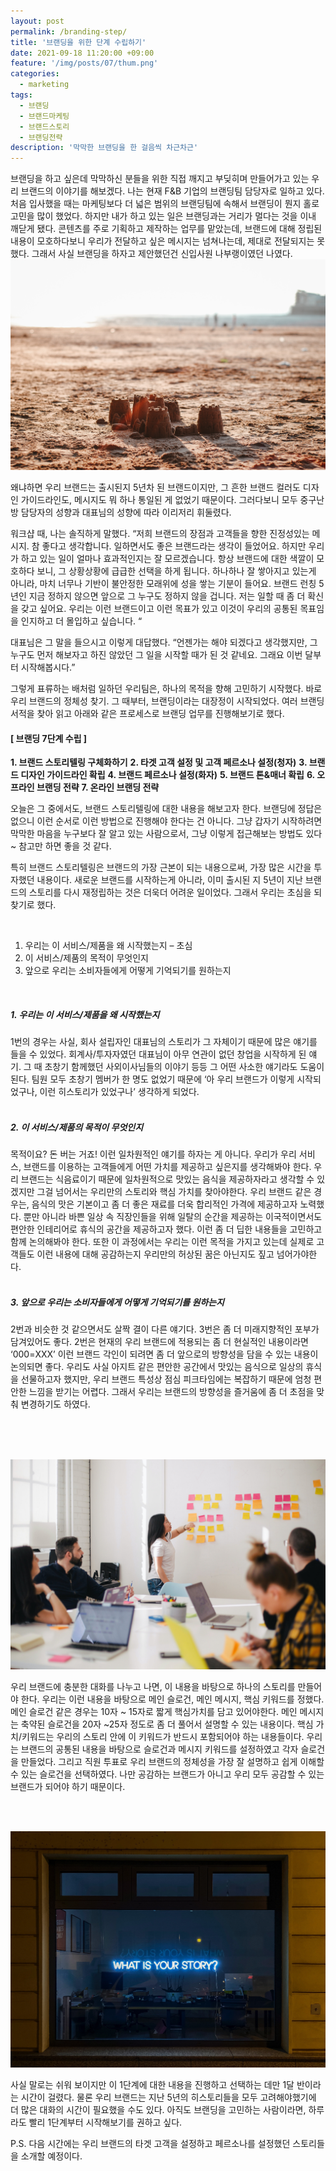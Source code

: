 ```yaml
---
layout: post
permalink: /branding-step/
title: '브랜딩을 위한 단계 수립하기'
date: 2021-09-18 11:20:00 +09:00
feature: '/img/posts/07/thum.png'
categories:
  - marketing
tags:
  - 브랜딩
  - 브랜드마케팅
  - 브랜드스토리
  - 브랜딩전략
description: '막막한 브랜딩을 한 걸음씩 차근차근'
---
```


브랜딩을 하고 싶은데 막막하신 분들을 위한 직접 깨지고 부딪히며 만들어가고 있는 우리 브랜드의 이야기를 해보겠다. 나는 현재 F&B 기업의 브랜딩팀 담당자로 일하고 있다. 처음 입사했을 때는 마케팅보다 더 넓은 범위의 브랜딩팀에 속해서 브랜딩이 뭔지 홀로 고민을 많이 했었다. 하지만 내가 하고 있는 일은 브랜딩과는 거리가 멀다는 것을 이내 깨닫게 됐다. 콘텐츠를 주로 기획하고 제작하는 업무를 맡았는데, 브랜드에 대해 정립된 내용이 모호하다보니 우리가 전달하고 싶은 메시지는 넘쳐나는데, 제대로 전달되지는 못했다. 그래서 사실 브랜딩을 하자고 제안했던건 신입사원 나부랭이였던 나였다.
<br>
![이미지1](/img/posts/07/1.jpg)

왜냐하면 우리 브랜드는 출시된지 5년차 된 브랜드이지만, 그 흔한 브랜드 컬러도 디자인 가이드라인도, 메시지도 뭐 하나 통일된 게 없었기 때문이다. 그러다보니 모두 중구난방 담당자의 성향과 대표님의 성향에 따라 이리저리 휘둘렸다.

워크샵 때, 나는 솔직하게 말했다. “저희 브랜드의 장점과 고객들을 향한 진정성있는 메시지. 참 좋다고 생각합니다. 일하면서도 좋은 브랜드라는 생각이 들었어요. 하지만 우리가 하고 있는 일이 얼마나 효과적인지는 잘 모르겠습니다. 항상 브랜드에 대한 색깔이 모호하다 보니, 그 상황상황에 급급한 선택을 하게 됩니다. 하나하나 잘 쌓아지고 있는게 아니라, 마치 너무나 기반이 불안정한 모래위에 성을 쌓는 기분이 들어요. 브랜드 런칭 5년인 지금 정하지 않으면 앞으로 그 누구도 정하지 않을 겁니다. 저는 일할 때 좀 더 확신을 갖고 싶어요. 우리는 이런 브랜드이고 이런 목표가 있고 이것이 우리의 공통된 목표임을 인지하고 더 몰입하고 싶습니다. “

대표님은 그 말을 들으시고 이렇게 대답했다. “언젠가는 해야 되겠다고 생각했지만, 그 누구도 먼저 해보자고 하진 않았던 그 일을 시작할 때가 된 것 같네요. 그래요 이번 달부터 시작해봅시다.”


그렇게 표류하는 배처럼 일하던 우리팀은, 하나의 목적을 향해 고민하기 시작했다. 바로 우리 브랜드의 정체성 찾기. 그 때부터, 브랜딩이라는 대장정이 시작되었다. 여러 브랜딩 서적을 찾아 읽고 아래와 같은 프로세스로 브랜딩 업무를 진행해보기로 했다.
<br>

#### **[ 브랜딩 7단계 수립 ]**
**1.	브랜드 스토리텔링 구체화하기**
**2.	타겟 고객 설정 및 고객 페르소나 설정(청자)**
**3.	브랜드 디자인 가이드라인 확립**
**4.	브랜드 페르소나 설정(화자)**
**5.	브랜드 톤&매너 확립**
**6.	오프라인 브랜딩 전략**
**7.	온라인 브랜딩 전략**
<br>

오늘은 그 중에서도, 브랜드 스토리텔링에 대한 내용을 해보고자 한다. 브랜딩에 정답은 없으니 이런 순서로 이런 방법으로 진행해야 한다는 건 아니다. 그냥 갑자기 시작하려면 막막한 마음을 누구보다 잘 알고 있는 사람으로서, 그냥 이렇게 접근해보는 방법도 있다~ 참고만 하면 좋을 것 같다.

특히 브랜드 스토리텔링은 브랜드의 가장 근본이 되는 내용으로써, 가장 많은 시간을 투자했던 내용이다. 새로운 브랜드를 시작하는게 아니라, 이미 출시된 지 5년이 지난 브랜드의 스토리를 다시 재정립하는 것은 더욱더 어려운 일이었다. 그래서 우리는 초심을 되찾기로 했다.

<br>

1.	우리는 이 서비스/제품을 왜 시작했는지 – 초심
2.	이 서비스/제품의 목적이 무엇인지
3.	앞으로 우리는 소비자들에게 어떻게 기억되기를 원하는지

<br>


##### 1.	우리는 이 서비스/제품을 왜 시작했는지
1번의 경우는 사실, 회사 설립자인 대표님의 스토리가 그 자체이기 때문에 많은 얘기를 들을 수 있었다. 회계사/투자자였던 대표님이 아무 연관이 없던 창업을 시작하게 된 얘기. 그 때 초창기 함께했던 사외이사님들의 이야기 등등 그 어떤 사소한 얘기라도 도움이 된다. 팀원 모두 초창기 멤버가 한 명도 없었기 때문에 ‘아 우리 브랜드가 이렇게 시작되었구나, 이런 히스토리가 있었구나’ 생각하게 되었다.
<br>
<br>
##### 2.	이 서비스/제품의 목적이 무엇인지
목적이요? 돈 버는 거죠! 이런 일차원적인 얘기를 하자는 게 아니다. 우리가 우리 서비스, 브랜드를 이용하는 고객들에게 어떤 가치를 제공하고 싶은지를 생각해봐야 한다. 우리 브랜드는 식음료이기 때문에 일차원적으로 맛있는 음식을 제공하자라고 생각할 수 있겠지만 그걸 넘어서는 우리만의 스토리와 핵심 가치를 찾아야한다. 우리 브랜드 같은 경우는, 음식의 맛은 기본이고 좀 더 좋은 재료를 더욱 합리적인 가격에 제공하고자 노력했다. 뿐만 아니라 바쁜 일상 속 직장인들을 위해 일탈의 순간을 제공하는 이국적이면서도 편안한 인테리어로 휴식의 공간을 제공하고자 했다. 이런 좀 더 딥한 내용들을 고민하고 함께 논의해봐야 한다. 또한 이 과정에서는 우리는 이런 목적을 가지고 있는데 실제로 고객들도 이런 내용에 대해 공감하는지 우리만의 허상된 꿈은 아닌지도 짚고 넘어가야한다.
<br>
<br>
##### 3.	앞으로 우리는 소비자들에게 어떻게 기억되기를 원하는지
2번과 비슷한 것 같으면서도 살짝 결이 다른 얘기다. 3번은 좀 더 미래지향적인 포부가 담겨있어도 좋다. 2번은 현재의 우리 브랜드에 적용되는 좀 더 현실적인 내용이라면 ‘000=XXX’ 이런 브랜드 각인이 되려면 좀 더 앞으로의 방향성을 담을 수 있는 내용이 논의되면 좋다. 우리도 사실 아지트 같은 편안한 공간에서 맛있는 음식으로 일상의 휴식을 선물하고자 했지만, 우리 브랜드 특성상 점심 피크타임에는 복잡하기 때문에 엄청 편안한 느낌을 받기는 어렵다. 그래서 우리는 브랜드의 방향성을 즐거움에 좀 더 초점을 맞춰 변경하기도 하였다.

<br>
<br>
<br>

![이미지1](/img/posts/07/2.jpg)

우리 브랜드에 충분한 대화를 나누고 나면, 이 내용을 바탕으로 하나의 스토리를 만들어야 한다. 우리는 이런 내용을 바탕으로 메인 슬로건, 메인 메시지, 핵심 키워드를 정했다. 메인 슬로건 같은 경우는 10자 ~ 15자로 짧게 핵심가치를 담고 있어야한다. 메인 메시지는 축약된 슬로건을 20자 ~25자 정도로 좀 더 풀어서 설명할 수 있는 내용이다. 핵심 가치/키워드는 우리의 스토리 안에 이 키워드가 반드시 포함되어야 하는 내용들이다. 우리는 브랜드의 공통된 내용을 바탕으로 슬로건과 메시지 키워드를 설정하였고 각자 슬로건을 만들었다. 그리고 직원 투표로 우리 브랜드의 정체성을 가장 잘 설명하고 쉽게 이해할 수 있는 슬로건을 선택하였다. 나만 공감하는 브랜드가 아니고 우리 모두 공감할 수 있는 브랜드가 되어야 하기 때문이다.

<br>
<br>

![이미지1](/img/posts/07/4.jpg)

사실 말로는 쉬워 보이지만 이 1단계에 대한 내용을 진행하고 선택하는 데만 1달 반이라는 시간이 걸렸다. 물론 우리 브랜드는 지난 5년의 히스토리들을 모두 고려해야했기에 더 많은 대화의 시간이 필요했을 수도 있다. 아직도 브랜딩을 고민하는 사람이라면, 하루라도 빨리 1단계부터 시작해보기를 권하고 싶다.

P.S. 다음 시간에는 우리 브랜드의 타겟 고객을 설정하고 페르소나를 설정했던 스토리들을 소개할 예정이다.
<br>
<br>
<br>
<br>
